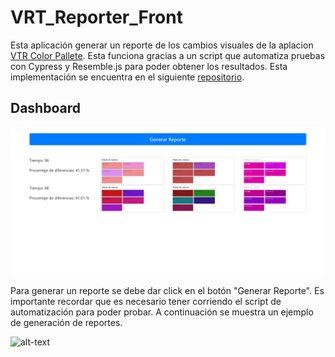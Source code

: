 # VRT_Reporter_Front

Esta aplicación generar un reporte de los cambios visuales de la aplacion [VTR Color Pallete](https://amespinosa11.github.io/VRT_colorPallete/).
Esta funciona gracias a un script que automatiza pruebas con Cypress y Resemble.js para poder obtener los resultados. Esta implementación se
encuentra en el siguiente [repositorio](https://amespinosa11.github.io/VRT_colorPallete/).

## Dashboard
![alt-text](https://github.com/amespinosa11/VRT_Reporter_Front/blob/master/images/Dashboard.PNG)

Para generar un reporte se debe dar click en el botón "Generar Reporte". Es importante recordar que es necesario tener corriendo el script de automatización para poder probar.
A continuación se muestra un ejemplo de generación de reportes.

![alt-text]()
